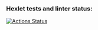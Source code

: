 ### Hexlet tests and linter status:
[![Actions Status](https://github.com/PaulFirst/devops-for-programmers-project-lvl2/workflows/hexlet-check/badge.svg)](https://github.com/PaulFirst/devops-for-programmers-project-lvl2/actions)